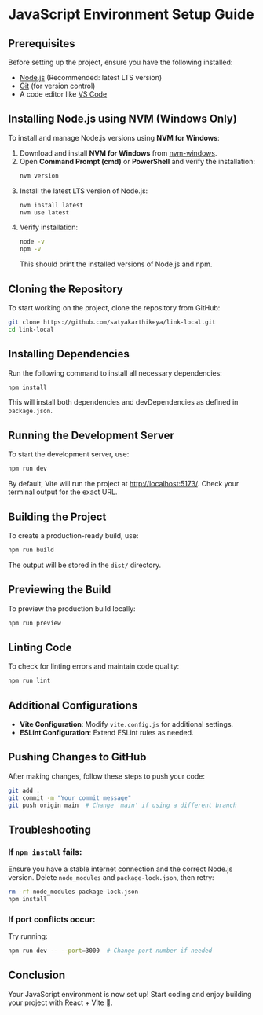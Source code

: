 # JavaScript Environment Setup Guide

## Prerequisites
Before setting up the project, ensure you have the following installed:
- [Node.js](https://nodejs.org/) (Recommended: latest LTS version)
- [Git](https://git-scm.com/) (for version control)
- A code editor like [VS Code](https://code.visualstudio.com/)

## Installing Node.js using NVM (Windows Only)
To install and manage Node.js versions using **NVM for Windows**:

1. Download and install **NVM for Windows** from [nvm-windows](https://github.com/coreybutler/nvm-windows/releases).
2. Open **Command Prompt (cmd)** or **PowerShell** and verify the installation:
   ```sh
   nvm version
   ```
3. Install the latest LTS version of Node.js:
   ```sh
   nvm install latest
   nvm use latest
   ```
4. Verify installation:
   ```sh
   node -v
   npm -v
   ```
   This should print the installed versions of Node.js and npm.

## Cloning the Repository
To start working on the project, clone the repository from GitHub:

```sh
git clone https://github.com/satyakarthikeya/link-local.git
cd link-local
```

## Installing Dependencies
Run the following command to install all necessary dependencies:

```sh
npm install
```
This will install both dependencies and devDependencies as defined in `package.json`.

## Running the Development Server
To start the development server, use:

```sh
npm run dev
```
By default, Vite will run the project at [http://localhost:5173/](http://localhost:5173/). Check your terminal output for the exact URL.

## Building the Project
To create a production-ready build, use:

```sh
npm run build
```
The output will be stored in the `dist/` directory.

## Previewing the Build
To preview the production build locally:

```sh
npm run preview
```

## Linting Code
To check for linting errors and maintain code quality:

```sh
npm run lint
```

## Additional Configurations
- **Vite Configuration**: Modify `vite.config.js` for additional settings.
- **ESLint Configuration**: Extend ESLint rules as needed.

## Pushing Changes to GitHub
After making changes, follow these steps to push your code:

```sh
git add .
git commit -m "Your commit message"
git push origin main  # Change 'main' if using a different branch
```

## Troubleshooting
### If `npm install` fails:
Ensure you have a stable internet connection and the correct Node.js version. Delete `node_modules` and `package-lock.json`, then retry:

```sh
rm -rf node_modules package-lock.json
npm install
```

### If port conflicts occur:
Try running:

```sh
npm run dev -- --port=3000  # Change port number if needed
```

## Conclusion
Your JavaScript environment is now set up! Start coding and enjoy building your project with React + Vite 🚀.
